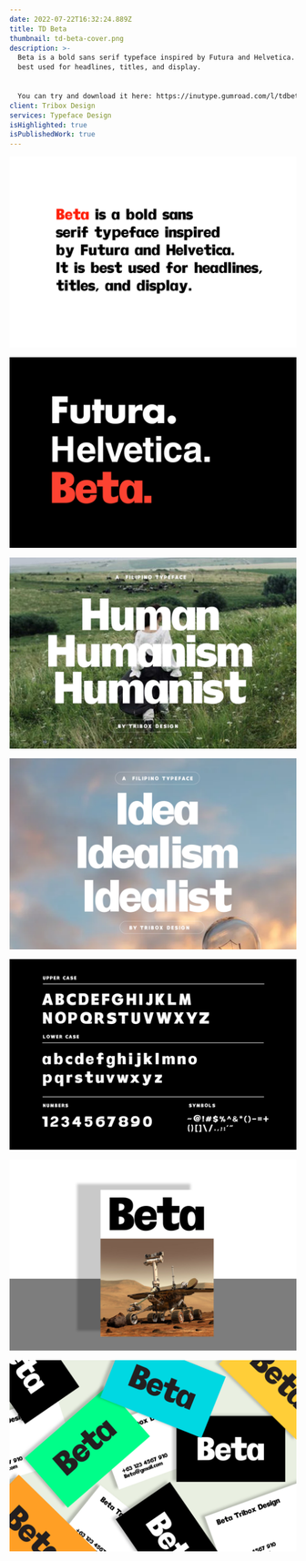 ```yaml
---
date: 2022-07-22T16:32:24.889Z
title: TD Beta
thumbnail: td-beta-cover.png
description: >-
  Beta is a bold sans serif typeface inspired by Futura and Helvetica. It is
  best used for headlines, titles, and display.


  You can try and download it here: https://inutype.gumroad.com/l/tdbeta
client: Tribox Design
services: Typeface Design
isHighlighted: true
isPublishedWork: true
---
```

![](td-beta-2.png)

![](td-beta-3.png)

![](td-beta-4-.jpg)

![](td-beta-5.png)

![](td-beta-6.png)

![](td-beta-7.png)

![](td-beta-8.png)